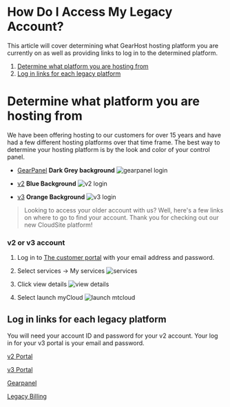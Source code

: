 # How Do I Access My Legacy Account? 
This article will cover determining what GearHost hosting platform you are currently on as well as providing links to log in to the determined platform.

1. [Determine what platform you are hosting from](https://www.gearhost.com/documentation/how-do-i-access-my-legacy-account#user-content-determine-what-platform-you-are-hosting-from)
2. [Log in links for each legacy platform](https://www.gearhost.com/documentation/how-do-i-access-my-legacy-account#user-content-log-in-links-for-each-legacy-platform)

# Determine what platform you are hosting from
We have been offering hosting to our customers for over 15 years and have had a few different hosting platforms over that time frame.  The best way to determine your hosting platform is by the look and color of your control panel.

- [GearPanel][gearpanel-login-link] **Dark Grey background**
	![gearpanel login][gearpanel-login]

- [v2][v2-login-link] **Blue Background**
	![v2 login][v2-login]

- [v3][v3-login-link] **Orange Background**
	![v3 login][v3-login]

>Looking to access your older account with us? Well, here's a few links on where to go to find your account. Thank you for checking out our new CloudSite platform!

### v2 or v3 account
1. Log in to [The customer portal][customer-portal-login] with your email address and password.

2. Select services -> My services
	![services][services-my-services]

3. Click view details
	![view details][view-details]

4. Select launch myCloud
	![launch mtcloud][launch-mycloud]

##  Log in links for each legacy platform
You will need your account ID and password for your v2 account. Your log in for your v3 portal is your email and password.

[v2 Portal][v2-login-link]

[v3 Portal][v3-login-link]

[Gearpanel][gearpanel-login-link]

[Legacy Billing][customer-portal-login]


[customer-portal-login]: https://customer.gearhost.com
[gearpanel-login-link]:http://gearpanel.com
[v2-login-link]:https://mycloudv2.gearhost.com/
[v3-login-link]:https://mycloud.v3.gearhost.com/

[gearpanel-login]: https://raw.githubusercontent.com/GearHost/docs/master/Images/gearpanel-login.png
[v2-login]: https://raw.githubusercontent.com/GearHost/docs/master/Images/v2.png
[v3-login]: https://raw.githubusercontent.com/GearHost/docs/master/Images/v3.png
[services-my-services]: https://raw.githubusercontent.com/GearHost/docs/master/Images/services-myservices.png
[view-details]: https://raw.githubusercontent.com/GearHost/docs/master/Images/view-details.png
[launch-mycloud]: https://raw.githubusercontent.com/GearHost/docs/master/Images/launch-mycloud.png